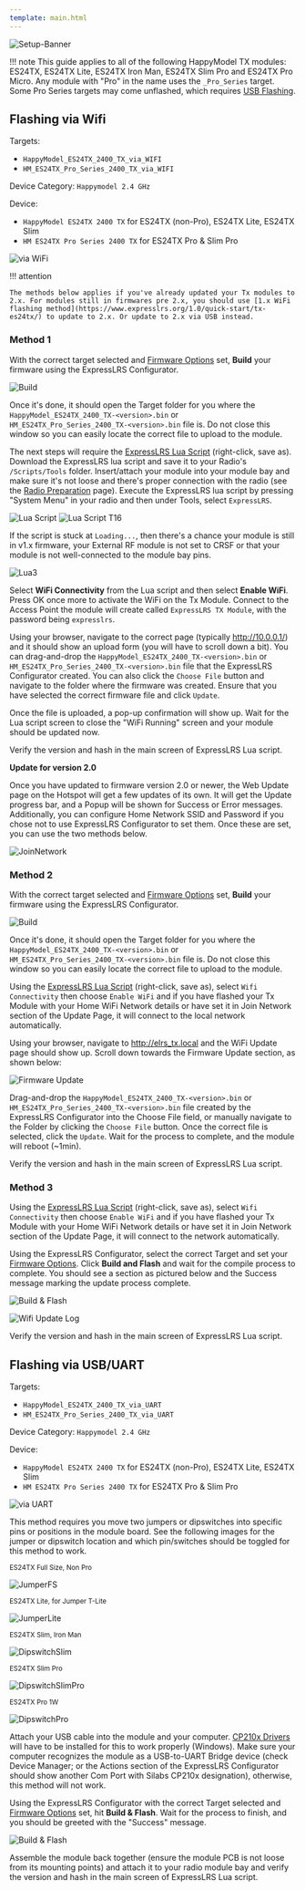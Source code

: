 ```yaml
---
template: main.html
---
```


![Setup-Banner](https://raw.githubusercontent.com/ExpressLRS/ExpressLRS-hardware/master/img/quick-start.png)

!!! note 
    This guide applies to all of the following HappyModel TX modules: ES24TX, ES24TX Lite, ES24TX Iron Man, ES24TX Slim Pro and ES24TX Pro Micro. Any module with "Pro" in the name uses the `_Pro_Series` target. Some Pro Series targets may come unflashed, which requires [USB Flashing](#flashing-via-usbuart).

## Flashing via Wifi

Targets:

- `HappyModel_ES24TX_2400_TX_via_WIFI`
- `HM_ES24TX_Pro_Series_2400_TX_via_WIFI`

Device Category: `Happymodel 2.4 GHz`

Device:

- `HappyModel ES24TX 2400 TX` for ES24TX (non-Pro), ES24TX Lite, ES24TX Slim
- `HM ES24TX Pro Series 2400 TX` for ES24TX Pro & Slim Pro

![via WiFi](../../assets/images/Method_TX_WiFi.png)

!!! attention

    The methods below applies if you've already updated your Tx modules to 2.x. For modules still in firmwares pre 2.x, you should use [1.x WiFi flashing method](https://www.expresslrs.org/1.0/quick-start/tx-es24tx/) to update to 2.x. Or update to 2.x via USB instead.

### Method 1

With the correct target selected and [Firmware Options] set, **Build** your firmware using the ExpressLRS Configurator.

![Build](../../assets/images/Build.png)

Once it's done, it should open the Target folder for you where the `HappyModel_ES24TX_2400_TX-<version>.bin` or `HM_ES24TX_Pro_Series_2400_TX-<version>.bin` file is. Do not close this window so you can easily locate the correct file to upload to the module.

The next steps will require the [ExpressLRS Lua Script](https://github.com/ExpressLRS/ExpressLRS/blob/master/src/lua/elrsV2.lua?raw=true) (right-click, save as). Download the ExpressLRS lua script and save it to your Radio's `/Scripts/Tools` folder. Insert/attach your module into your module bay and make sure it's not loose and there's proper connection with the radio (see the [Radio Preparation] page). Execute the ExpressLRS lua script by pressing "System Menu" in your radio and then under Tools, select `ExpressLRS`.

![Lua Script](../../assets/images/lua1.jpg)
![Lua Script T16](../../assets/images/lua2.jpg)

If the script is stuck at `Loading...`, then there's a chance your module is still in v1.x firmware, your External RF module is not set to CRSF or that your module is not well-connected to the module bay pins.

![Lua3](../../assets/images/lua3.jpg)

Select **WiFi Connectivity** from the Lua script and then select **Enable WiFi**. Press OK once more to activate the WiFi on the Tx Module. Connect to the Access Point the module will create called `ExpressLRS TX Module`, with the password being `expresslrs`.

Using your browser, navigate to the correct page (typically http://10.0.0.1/) and it should show an upload form (you will have to scroll down a bit). You can drag-and-drop the `HappyModel_ES24TX_2400_TX-<version>.bin` or `HM_ES24TX_Pro_Series_2400_TX-<version>.bin` file that the ExpressLRS Configurator created. You can also click the `Choose File` button and navigate to the folder where the firmware was created. Ensure that you have selected the correct firmware file and click `Update`.

Once the file is uploaded, a pop-up confirmation will show up. Wait for the Lua script screen to close the "WiFi Running" screen and your module should be updated now.

Verify the version and hash in the main screen of ExpressLRS Lua script.

**Update for version 2.0**

Once you have updated to firmware version 2.0 or newer, the Web Update page on the Hotspot will get a few updates of its own. It will get the Update progress bar, and a Popup will be shown for Success or Error messages. Additionally, you can configure Home Network SSID and Password if you chose not to use ExpressLRS Configurator to set them. Once these are set, you can use the two methods below.

![JoinNetwork](../../assets/images/web-joinnetwork.png)

### Method 2

With the correct target selected and [Firmware Options] set, **Build** your firmware using the ExpressLRS Configurator.

![Build](../../assets/images/Build.png)

Once it's done, it should open the Target folder for you where the `HappyModel_ES24TX_2400_TX-<version>.bin` or `HM_ES24TX_Pro_Series_2400_TX-<version>.bin` file is. Do not close this window so you can easily locate the correct file to upload to the module.

Using the [ExpressLRS Lua Script](https://github.com/ExpressLRS/ExpressLRS/blob/master/src/lua/elrsV2.lua?raw=true) (right-click, save as), select `Wifi Connectivity` then choose `Enable WiFi` and if you have flashed your Tx Module with your Home WiFi Network details or have set it in Join Network section of the Update Page, it will connect to the local network automatically.

Using your browser, navigate to http://elrs_tx.local and the WiFi Update page should show up. Scroll down towards the Firmware Update section, as shown below:

![Firmware Update](../../assets/images/web-firmwareupdate.png)

Drag-and-drop the `HappyModel_ES24TX_2400_TX-<version>.bin` or `HM_ES24TX_Pro_Series_2400_TX-<version>.bin` file created by the ExpressLRS Configurator into the Choose File field, or manually navigate to the Folder by clicking the `Choose File` button. Once the correct file is selected, click the `Update`. Wait for the process to complete, and the module will reboot (~1min).

Verify the version and hash in the main screen of ExpressLRS Lua script.

### Method 3

Using the [ExpressLRS Lua Script](https://github.com/ExpressLRS/ExpressLRS/blob/master/src/lua/elrsV2.lua?raw=true) (right-click, save as), select `Wifi Connectivity` then choose `Enable WiFi` and if you have flashed your Tx Module with your Home WiFi Network details or have set it in Join Network section of the Update Page, it will connect to the network automatically.

Using the ExpressLRS Configurator, select the correct Target and set your [Firmware Options]. Click **Build and Flash** and wait for the compile process to complete. You should see a section as pictured below and the Success message marking the update process complete.

![Build & Flash](../../assets/images/BuildFlash.png)

![Wifi Update Log](../../assets/images/WifiUpdateLog.png)

Verify the version and hash in the main screen of ExpressLRS Lua script.

## Flashing via USB/UART

Targets:

- `HappyModel_ES24TX_2400_TX_via_UART`
- `HM_ES24TX_Pro_Series_2400_TX_via_UART`

Device Category: `Happymodel 2.4 GHz`

Device:

- `HappyModel ES24TX 2400 TX` for ES24TX (non-Pro), ES24TX Lite, ES24TX Slim
- `HM ES24TX Pro Series 2400 TX` for ES24TX Pro & Slim Pro

![via UART](../../assets/images/Method_TX_UART.png)

This method requires you move two jumpers or dipswitches into specific pins or positions in the module board. See the following images for the jumper or dipswitch location and which pin/switches should be toggled for this method to work.

<small>ES24TX Full Size, Non Pro</small>

![JumperFS](../../assets/images/jumper-es24Micro.png)

<small>ES24TX Lite, for Jumper T-Lite</small>

![JumperLite](../../assets/images/jumper-es24Lite.png)

<small>ES24TX Slim, Iron Man</small>

![DipswitchSlim](../../assets/images/dipswitch-es24slim.png)

<small>ES24TX Slim Pro</small>

![DipswitchSlimPro](../../assets/images/dipswitch-es24slimPro.png)

<small>ES24TX Pro 1W</small>

![DipswitchPro](../../assets/images/dipswitch-Pro.png)

Attach your USB cable into the module and your computer. [CP210x Drivers](https://www.silabs.com/developers/usb-to-uart-bridge-vcp-drivers) will have to be installed for this to work properly (Windows). Make sure your computer recognizes the module as a USB-to-UART Bridge device (check Device Manager; or the Actions section of the ExpressLRS Configurator should show another Com Port with Silabs CP210x designation), otherwise, this method will not work.

Using the ExpressLRS Configurator with the correct Target selected and [Firmware Options] set, hit **Build & Flash**. Wait for the process to finish, and you should be greeted with the "Success" message.

![Build & Flash](../../assets/images/BuildFlash.png)

Assemble the module back together (ensure the module PCB is not loose from its mounting points) and attach it to your radio module bay and verify the version and hash in the main screen of ExpressLRS Lua script.

[Firmware Options]: ../firmware-options.md
[Radio Preparation]: tx-prep.md
